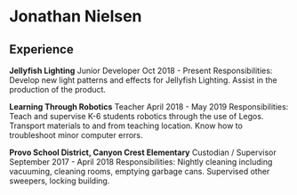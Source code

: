 # Jonathan Nielsen


## Experience
**Jellyfish Lighting**
    Junior Developer
    Oct 2018 - Present
    Responsibilities: Develop new light patterns and effects for Jellyfish
        Lighting. Assist in the production of the product.
    
**Learning Through Robotics**
    Teacher
    April 2018 - May 2019
    Responsibilities: Teach and supervise K-6 students robotics through the
        use of Legos. Transport materials to and from teaching location. Know
        how to troubleshoot minor computer errors.
    
**Provo School District, Canyon Crest Elementary**
    Custodian / Supervisor
    September 2017 - April 2018
    Responsibilities: Nightly cleaning including vacuuming, cleaning rooms,
        emptying garbage cans. Supervised other sweepers, locking building.